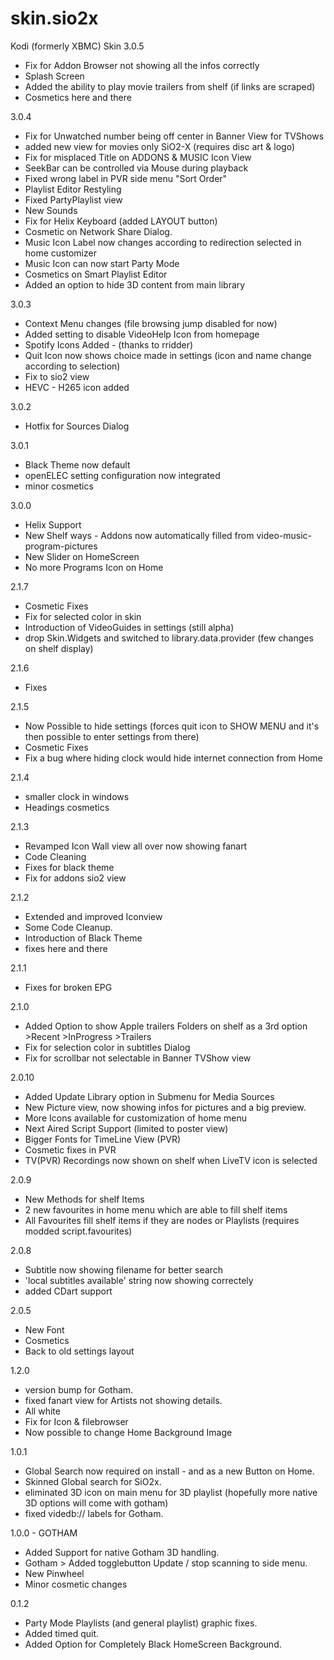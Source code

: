 skin.sio2x
==========

Kodi (formerly XBMC) Skin
3.0.5
* Fix for Addon Browser not showing all the infos correctly
* Splash Screen
* Added the ability to play movie trailers from shelf (if links are scraped)
* Cosmetics here and there

3.0.4
* Fix for Unwatched number being off center in Banner View for TVShows
* added new view for movies only SiO2-X (requires disc art & logo)
* Fix for misplaced Title on ADDONS & MUSIC Icon View
* SeekBar can be controlled via Mouse during playback
* Fixed wrong label in PVR side menu "Sort Order"
* Playlist Editor Restyling
* Fixed PartyPlaylist view
* New Sounds
* Fix for Helix Keyboard (added LAYOUT button)
* Cosmetic on Network Share Dialog.
* Music Icon Label now changes according to redirection selected in home customizer
* Music Icon can now start Party Mode
* Cosmetics on Smart Playlist Editor
* Added an option to hide 3D content from main library

3.0.3
* Context Menu changes (file browsing jump disabled for now)
* Added setting to disable VideoHelp Icon from homepage
* Spotify Icons Added - (thanks to rridder)
* Quit Icon now shows choice made in settings (icon and name change according to selection)
* Fix to sio2 view
* HEVC - H265 icon added

3.0.2
* Hotfix for Sources Dialog

3.0.1
* Black Theme now default
* openELEC setting configuration now integrated
* minor cosmetics

3.0.0
* Helix Support
* New Shelf ways - Addons now automatically filled from video-music-program-pictures
* New Slider on HomeScreen
* No more Programs Icon on Home

2.1.7
* Cosmetic Fixes
* Fix for selected color in skin
* Introduction of VideoGuides in settings (still alpha)
* drop Skin.Widgets and switched to library.data.provider (few changes on shelf display)

2.1.6
* Fixes

2.1.5
* Now Possible to hide settings (forces quit icon to SHOW MENU and it's then possible to enter settings from there)
* Cosmetic Fixes
* Fix a bug where hiding clock would hide internet connection from Home

2.1.4
* smaller clock in windows
* Headings cosmetics

2.1.3
* Revamped Icon Wall view all over now showing fanart
* Code Cleaning
* Fixes for black theme
* Fix for addons sio2 view

2.1.2
* Extended and improved Iconview
* Some Code Cleanup.
* Introduction of Black Theme
* fixes here and there

2.1.1
* Fixes for broken EPG

2.1.0
* Added Option to show Apple trailers Folders on shelf as a 3rd option >Recent >InProgress >Trailers
* Fix for selection color in subtitles Dialog
* Fix for scrollbar not selectable in Banner TVShow view

2.0.10
* Added Update Library option in Submenu for Media Sources
* New Picture view, now showing infos for pictures and a big preview.
* More Icons available for customization of home menu
* Next Aired Script Support (limited to poster view)
* Bigger Fonts for TimeLine View (PVR)
* Cosmetic fixes in PVR
* TV(PVR) Recordings now shown on shelf when LiveTV icon is selected

2.0.9
* New Methods for shelf Items
* 2 new favourites in home menu which are able to fill shelf items
* All Favourites fill shelf items if they are nodes or Playlists (requires modded script.favourites)

2.0.8
* Subtitle now showing filename for better search
* 'local subtitles available' string now showing correctely
* added CDart support

2.0.5
* New Font
* Cosmetics
* Back to old settings layout

1.2.0
* version bump for Gotham.
* fixed fanart view for Artists not showing details.
* All white
* Fix for Icon & filebrowser
* Now possible to change Home Background Image

1.0.1
* Global Search now required on install - and as a new Button on Home.
* Skinned Global search for SiO2x.
* eliminated 3D icon on main menu for 3D playlist (hopefully more native 3D options will come with gotham)
* fixed videdb:// labels for Gotham.

1.0.0 - GOTHAM
* Added Support for native Gotham 3D handling.
* Gotham > Added togglebutton Update / stop scanning to side menu.
* New Pinwheel
* Minor cosmetic changes

0.1.2
* Party Mode Playlists (and general playlist) graphic fixes.
* Added timed quit.
* Added Option for Completely Black HomeScreen Background.
